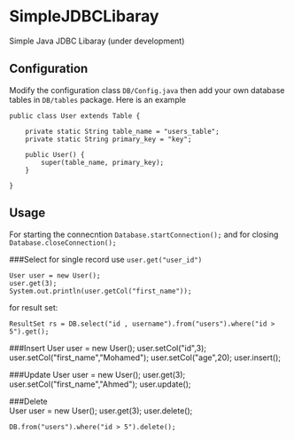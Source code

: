 SimpleJDBCLibaray 
=================

Simple Java JDBC Libaray (under development)

Configuration
-------------
Modify the configuration class `DB/Config.java` then add your own database tables in `DB/tables` package.
Here is an example

    public class User extends Table {
    
    	private static String table_name = "users_table";
    	private static String primary_key = "key";
    
    	public User() {
    		super(table_name, primary_key);
    	}
    
    }

Usage
-----
For starting the connecntion `Database.startConnection();` and for closing `Database.closeConnection();`

###Select 
for single record use `user.get("user_id")`
    
    User user = new User();
    user.get(3);
    System.out.println(user.getCol("first_name"));

for result set:

    ResultSet rs = DB.select("id , username").from("users").where("id > 5").get();
		
###Insert 
    User user = new User();
    user.setCol("id",3);
    user.setCol("first_name","Mohamed");
    user.setCol("age",20);
    user.insert();

###Update
    User user = new User();
    user.get(3);
    user.setCol("first_name","Ahmed");
    user.update();


###Delete     
    User user = new User();
    user.get(3);
    user.delete();


    DB.from("users").where("id > 5").delete();
